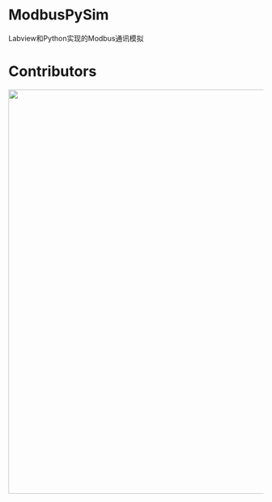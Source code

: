 # ModbusPySim
Labview和Python实现的Modbus通讯模拟

# Contributors
<a href="https://github.com/Hustle28214/ModbusPySim/graphs/contributors">
  <img src="https://contrib.rocks/image?repo=Hustle28214/ModbusPySim&max=800&columns=20"  width="800"/>
</a>